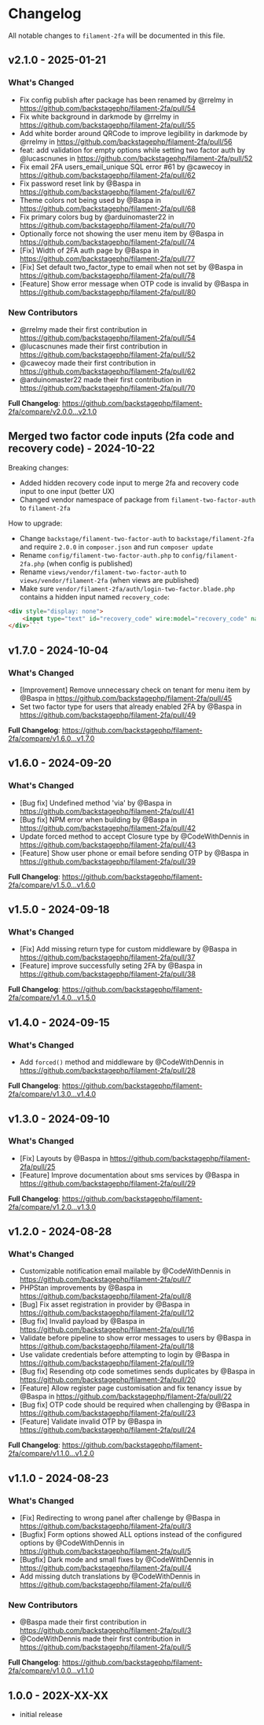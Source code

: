 # Changelog

All notable changes to `filament-2fa` will be documented in this file.

## v2.1.0 - 2025-01-21

### What's Changed

* Fix config publish after package has been renamed by @rrelmy in https://github.com/backstagephp/filament-2fa/pull/54
* Fix white background in darkmode by @rrelmy in https://github.com/backstagephp/filament-2fa/pull/55
* Add white border around QRCode to improve legibility in darkmode by @rrelmy in https://github.com/backstagephp/filament-2fa/pull/56
* feat: add validation for empty options while setting two factor auth by @lucascnunes in https://github.com/backstagephp/filament-2fa/pull/52
* Fix email 2FA users_email_unique SQL error #61 by @cawecoy in https://github.com/backstagephp/filament-2fa/pull/62
* Fix password reset link by @Baspa in https://github.com/backstagephp/filament-2fa/pull/67
* Theme colors not being used by @Baspa in https://github.com/backstagephp/filament-2fa/pull/68
* Fix primary colors bug by @arduinomaster22 in https://github.com/backstagephp/filament-2fa/pull/70
* Optionally force not showing the user menu item by @Baspa in https://github.com/backstagephp/filament-2fa/pull/74
* [Fix] Width of 2FA auth page by @Baspa in https://github.com/backstagephp/filament-2fa/pull/77
* [Fix] Set default two_factor_type to email when not set by @Baspa in https://github.com/backstagephp/filament-2fa/pull/78
* [Feature] Show error message when OTP code is invalid by @Baspa in https://github.com/backstagephp/filament-2fa/pull/80

### New Contributors

* @rrelmy made their first contribution in https://github.com/backstagephp/filament-2fa/pull/54
* @lucascnunes made their first contribution in https://github.com/backstagephp/filament-2fa/pull/52
* @cawecoy made their first contribution in https://github.com/backstagephp/filament-2fa/pull/62
* @arduinomaster22 made their first contribution in https://github.com/backstagephp/filament-2fa/pull/70

**Full Changelog**: https://github.com/backstagephp/filament-2fa/compare/v2.0.0...v2.1.0

## Merged two factor code inputs (2fa code and recovery code) - 2024-10-22

Breaking changes:

- Added hidden recovery code input to merge 2fa and recovery code input to one input (better UX)
- Changed vendor namespace of package from `filament-two-factor-auth` to `filament-2fa`

How to upgrade:

- Change `backstage/filament-two-factor-auth` to `backstage/filament-2fa` and require `2.0.0` in `composer.json` and run `composer update`
- Rename `config/filament-two-factor-auth.php` to `config/filament-2fa.php` (when config is published)
- Rename `views/vendor/filament-two-factor-auth` to `views/vendor/filament-2fa` (when views are published)
- Make sure `vendor/filament-2fa/auth/login-two-factor.blade.php` contains a hidden input named `recovery_code`:

```html
<div style="display: none">
    <input type="text" id="recovery_code" wire:model="recovery_code" name="recovery_code" value="">
</div>```


```
## v1.7.0 - 2024-10-04

### What's Changed

* [Improvement] Remove unnecessary check on tenant for menu item by @Baspa in https://github.com/backstagephp/filament-2fa/pull/45
* Set two factor type for users that already enabled 2FA by @Baspa in https://github.com/backstagephp/filament-2fa/pull/49

**Full Changelog**: https://github.com/backstagephp/filament-2fa/compare/v1.6.0...v1.7.0

## v1.6.0 - 2024-09-20

### What's Changed

* [Bug fix] Undefined method 'via' by @Baspa in https://github.com/backstagephp/filament-2fa/pull/41
* [Bug fix] NPM error when building by @Baspa in https://github.com/backstagephp/filament-2fa/pull/42
* Update forced method to accept Closure type by @CodeWithDennis in https://github.com/backstagephp/filament-2fa/pull/43
* [Feature] Show user phone or email before sending OTP by @Baspa in https://github.com/backstagephp/filament-2fa/pull/39

**Full Changelog**: https://github.com/backstagephp/filament-2fa/compare/v1.5.0...v1.6.0

## v1.5.0 - 2024-09-18

### What's Changed

* [Fix] Add missing return type for custom middleware by @Baspa in https://github.com/backstagephp/filament-2fa/pull/37
* [Feature] improve successfully seting 2FA by @Baspa in https://github.com/backstagephp/filament-2fa/pull/38

**Full Changelog**: https://github.com/backstagephp/filament-2fa/compare/v1.4.0...v1.5.0

## v1.4.0 - 2024-09-15

### What's Changed

* Add `forced()` method and middleware by @CodeWithDennis in https://github.com/backstagephp/filament-2fa/pull/28

**Full Changelog**: https://github.com/backstagephp/filament-2fa/compare/v1.3.0...v1.4.0

## v1.3.0 - 2024-09-10

### What's Changed

* [Fix] Layouts by @Baspa in https://github.com/backstagephp/filament-2fa/pull/25
* [Feature] Improve documentation about sms services by @Baspa in https://github.com/backstagephp/filament-2fa/pull/29

**Full Changelog**: https://github.com/backstagephp/filament-2fa/compare/v1.2.0...v1.3.0

## v1.2.0 - 2024-08-28

### What's Changed

* Customizable notification email mailable by @CodeWithDennis in https://github.com/backstagephp/filament-2fa/pull/7
* PHPStan improvements by @Baspa in https://github.com/backstagephp/filament-2fa/pull/8
* [Bug] Fix asset registration in provider by @Baspa in https://github.com/backstagephp/filament-2fa/pull/12
* [Bug fix] Invalid payload by @Baspa in https://github.com/backstagephp/filament-2fa/pull/16
* Validate before pipeline to show error messages to users by @Baspa in https://github.com/backstagephp/filament-2fa/pull/18
* Use validate credentials before attempting to login by @Baspa in https://github.com/backstagephp/filament-2fa/pull/19
* [Bug fix] Resending otp code sometimes sends duplicates by @Baspa in https://github.com/backstagephp/filament-2fa/pull/20
* [Feature] Allow register page customisation and fix tenancy issue by @Baspa in https://github.com/backstagephp/filament-2fa/pull/22
* [Bug fix] OTP code should be required when challenging by @Baspa in https://github.com/backstagephp/filament-2fa/pull/23
* [Feature] Validate invalid OTP by @Baspa in https://github.com/backstagephp/filament-2fa/pull/24

**Full Changelog**: https://github.com/backstagephp/filament-2fa/compare/v1.1.0...v1.2.0

## v1.1.0 - 2024-08-23

### What's Changed

* [Fix] Redirecting to wrong panel after challenge by @Baspa in https://github.com/backstagephp/filament-2fa/pull/3
* [Bugfix] Form options showed ALL options instead of the configured options by @CodeWithDennis in https://github.com/backstagephp/filament-2fa/pull/5
* [Bugfix] Dark mode and small fixes by @CodeWithDennis in https://github.com/backstagephp/filament-2fa/pull/4
* Add missing dutch translations by @CodeWithDennis in https://github.com/backstagephp/filament-2fa/pull/6

### New Contributors

* @Baspa made their first contribution in https://github.com/backstagephp/filament-2fa/pull/3
* @CodeWithDennis made their first contribution in https://github.com/backstagephp/filament-2fa/pull/5

**Full Changelog**: https://github.com/backstagephp/filament-2fa/compare/v1.0.0...v1.1.0

## 1.0.0 - 202X-XX-XX

- initial release
